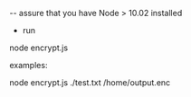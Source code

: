 --  assure that you have Node > 10.02 installed

- run

node encrypt.js <sourcefile> <destinationOfEncryptedContentFilePath>

examples:

node encrypt.js ./test.txt /home/output.enc
